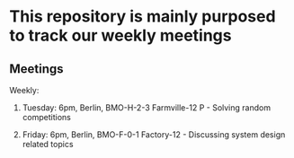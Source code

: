 # This repository is mainly purposed to track our weekly meetings

## Meetings

Weekly:

1. Tuesday: 6pm, Berlin, BMO-H-2-3 Farmville-12 P - Solving random competitions 

2. Friday: 6pm, Berlin, BMO-F-0-1 Factory-12 - Discussing system design related topics


